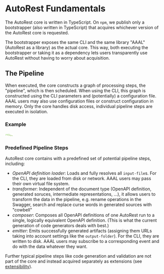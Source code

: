 # AutoRest Fundamentals

The AutoRest core is written in TypeScript.
On `npm`, we publish only a bootstrapper (also written in TypeScript) that acquires whichever version of the AutoRest core is requested.

The bootstrapper exposes the same CLI and the same library "AAAL" (AutoRest as a library) as the actual core.
This way, both executing the bootstrapper or taking it as a dependency lets users transparently use AutoRest without having to worry about acquisition. 


## The Pipeline

When executed, the core constructs a graph of processing steps, the "pipeline", which is then scheduled.
When using the CLI, this graph is constructed using the CLI parameters and (potentially) a configuration file.
AAAL users may also use configuration files or construct configuration in memory.
Only the core handles disk access, individual pipeline steps are executed in isolation.

### Example

![Example Pipeline](./pipeline.svg)

### Predefined Pipeline Steps

AutoRest core contains with a predefined set of potential pipeline steps, including:
- *OpenAPI definition loader*: Loads and fully resolves all `input-file`s. For the CLI, they are loaded from disk or network. AAAL users may pass their own virtual file system.
- *transformer*: Independent of the document type (OpenAPI definition, generated soruces, intermediate representations, ...), it allows users to transform the data in the pipeline, e.g. rename operations in the Swagger, search and replace curse words in generated sources with "cowbell"
- *composer*: Composes all OpenAPI definitions of one AutoRest run to a single, logically equivalent OpenAPI definition. (This is what the current generation of code generators deals with best.)
- *emitter*: Emits successfully generated artifacts (assigning them URLs taking into account settings like the `output-folder`). For the CLI, they are written to disk. AAAL users may subscribe to a corresponding event and do with the data whatever they want.

Further typical pipeline steps like code generation and validation are not part of the core and instead acquired separately as extensions (see [extensibility](AutoRest-extension.md)).
